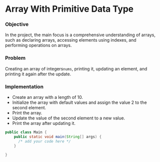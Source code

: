 # Array With Primitive Data Type
### Objective
In the project, the main focus is a comprehensive understanding of arrays, such as declaring arrays, accessing elements using indexes, and performing operations on arrays.

### Problem
Creating an array of integers`nums`, printing it, updating an element, and printing it again after the update.

### Implementation
- Create an array with a length of 10.
- Initialize the array with default values and assign the value 2 to the second element.
- Print the array.
- Update the value of the second element to a new value.
- Print the array after updating it.
  
``` java
public class Main {
    public static void main(String[] args) {
      /* add your code here */
    }

}
```
